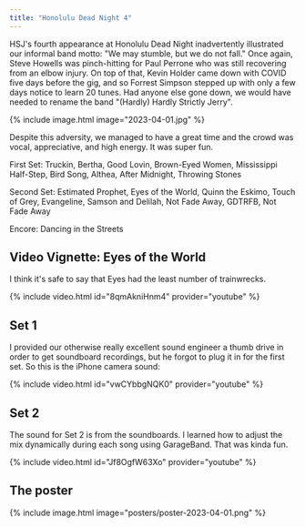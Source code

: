 ```yaml
---
title: "Honolulu Dead Night 4"
---
```




HSJ's fourth appearance at Honolulu Dead Night inadvertently illustrated our informal band motto: "We may stumble, but we do not fall."  Once again, Steve Howells was pinch-hitting for Paul Perrone who was still recovering from an elbow injury. On top of that, Kevin Holder came down with COVID five days before the gig, and so Forrest Simpson stepped up with only a few days notice to learn 20 tunes.  Had anyone else gone down, we would have needed to rename the band "(Hardly) Hardly Strictly Jerry".

{% include image.html image="2023-04-01.jpg" %}

Despite this adversity, we managed to have a great time and the crowd was vocal, appreciative, and high energy. It was super fun.

First Set: Truckin, Bertha, Good Lovin, Brown-Eyed Women, Mississippi Half-Step, Bird Song, Althea, After Midnight, Throwing Stones

Second Set: Estimated Prophet, Eyes of the World, Quinn the Eskimo, Touch of Grey, Evangeline, Samson and Delilah, Not Fade Away, GDTRFB, Not Fade Away

Encore: Dancing in the Streets


## Video Vignette: Eyes of the World

I think it's safe to say that Eyes had the least number of trainwrecks.

{% include video.html id="8qmAkniHnm4" provider="youtube" %}


## Set 1

I provided our otherwise really excellent sound engineer a thumb drive in order to get soundboard recordings, but he forgot to plug it in for the first set.  So this is the iPhone camera sound:

{% include video.html id="vwCYbbgNQK0" provider="youtube" %}


## Set 2

The sound for Set 2 is from the soundboards. I learned how to adjust the mix dynamically during each song using GarageBand. That was kinda fun.

{% include video.html id="Jf8OgfW63Xo" provider="youtube" %}


## The poster

{% include image.html image="posters/poster-2023-04-01.png" %}

